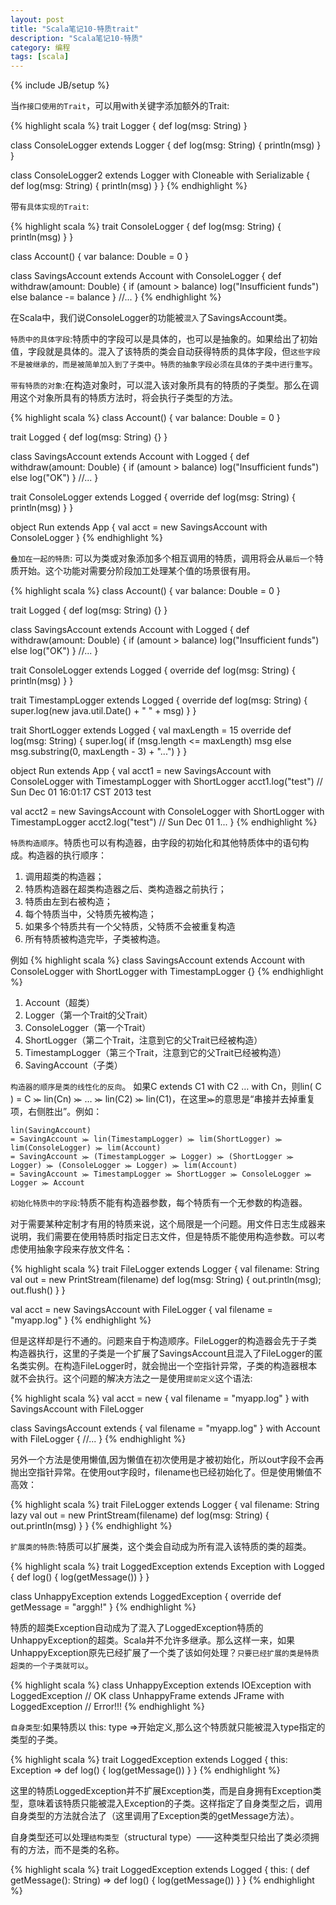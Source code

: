 ```yaml
---
layout: post
title: "Scala笔记10-特质trait"
description: "Scala笔记10-特质"
category: 编程
tags: [scala]
---
```

{% include JB/setup %}

当`作接口使用的Trait`，可以用with关键字添加额外的Trait:

{% highlight scala %}
trait Logger {
  def log(msg: String)
}

class ConsoleLogger extends Logger {
  def log(msg: String) { println(msg) }
}

class ConsoleLogger2 extends Logger with Cloneable with Serializable {
  def log(msg: String) { println(msg) }
}
{% endhighlight %}

带`有具体实现的Trait`:

{% highlight scala %}
trait ConsoleLogger {
  def log(msg: String) { println(msg) }
}

class Account() {
  var balance: Double = 0
}

class SavingsAccount extends Account with ConsoleLogger {
  def withdraw(amount: Double) {
    if (amount > balance) log("Insufficient funds")
    else balance -= balance
  }
  //...
}
{% endhighlight %}

在Scala中，我们说ConsoleLogger的功能被`混入`了SavingsAccount类。 

`特质中的具体字段`:特质中的字段可以是具体的，也可以是抽象的。如果给出了初始值，字段就是具体的。混入了该特质的类会自动获得特质的具体字段，但`这些字段不是被继承的，而是被简单加入到了子类中`。`特质的抽象字段必须在具体的子类中进行重写`。
 
`带有特质的对象`:在构造对象时，可以混入该对象所具有的特质的子类型。那么在调用这个对象所具有的特质方法时，将会执行子类型的方法。

{% highlight scala %}
class Account() {
  var balance: Double = 0
}

trait Logged {
  def log(msg: String) {}
}

class SavingsAccount extends Account with Logged {
  def withdraw(amount: Double) {
    if (amount > balance) log("Insufficient funds")
    else log("OK")
  }
  //...
}

trait ConsoleLogger extends Logged {
  override def log(msg: String) { println(msg) }
}

object Run extends App {
  val acct = new SavingsAccount with ConsoleLogger
}
{% endhighlight %}

`叠加在一起的特质`: 可以为类或对象添加多个相互调用的特质，调用将会从`最后一个`特质开始。这个功能对需要分阶段加工处理某个值的场景很有用。

{% highlight scala %}
class Account() {
  var balance: Double = 0
}

trait Logged {
  def log(msg: String) {}
}

class SavingsAccount extends Account with Logged {
  def withdraw(amount: Double) {
    if (amount > balance) log("Insufficient funds")
    else log("OK")
  }
  //...
}

trait ConsoleLogger extends Logged {
  override def log(msg: String) { println(msg) }
}

trait TimestampLogger extends Logged {
  override def log(msg: String) {
    super.log(new java.util.Date() + " " + msg)
  }
}

trait ShortLogger extends Logged {
  val maxLength = 15
  override def log(msg: String) {
    super.log(
        if (msg.length <= maxLength) msg
        else msg.substring(0, maxLength - 3) + "...")
  }
}

object Run extends App {
  val acct1 = new SavingsAccount with ConsoleLogger with TimestampLogger with ShortLogger
  acct1.log("test") // Sun Dec 01 16:01:17 CST 2013 test

  val acct2 = new SavingsAccount with ConsoleLogger with ShortLogger with TimestampLogger
  acct2.log("test") // Sun Dec 01 1...
}
{% endhighlight %}

`特质构造顺序`。特质也可以有构造器，由字段的初始化和其他特质体中的语句构成。构造器的执行顺序：

  1. 调用超类的构造器；
  2. 特质构造器在超类构造器之后、类构造器之前执行；
  3. 特质由左到右被构造；
  4. 每个特质当中，父特质先被构造；
  5. 如果多个特质共有一个父特质，父特质不会被重复构造
  6. 所有特质被构造完毕，子类被构造。

例如
{% highlight scala %}
class SavingsAccount extends Account with ConsoleLogger with ShortLogger with TimestampLogger
{}
{% endhighlight %}

  1. Account（超类）
  2. Logger（第一个Trait的父Trait）
  3. ConsoleLogger（第一个Trait）
  4. ShortLogger（第二个Trait，注意到它的父Trait已经被构造）
  5. TimestampLogger（第三个Trait，注意到它的父Trait已经被构造）
  6. SavingAccount（子类）

`构造器的顺序是类的线性化的反向`。 如果C extends C1 with C2 … with Cn，则lin( C ) = C ⪼ lin(Cn) ⪼ … ⪼ lin(C2) ⪼ lin(C1)，在这里⪼的意思是“串接并去掉重复项，右侧胜出”。例如：

    lin(SavingAccount) 
    = SavingAccount ⪼ lin(TimestampLogger) ⪼ lim(ShortLogger) ⪼ lim(ConsoleLogger) ⪼ lim(Account)
    = SavingAccount ⪼ (TimestampLogger ⪼ Logger) ⪼ (ShortLogger ⪼ Logger) ⪼ (ConsoleLogger ⪼ Logger) ⪼ lim(Account)
    = SavingAccount ⪼ TimestampLogger ⪼ ShortLogger ⪼ ConsoleLogger ⪼ Logger ⪼ Account

`初始化特质中的字段`:特质不能有构造器参数，每个特质有一个无参数的构造器。

对于需要某种定制才有用的特质来说，这个局限是一个问题。用文件日志生成器来说明，我们需要在使用特质时指定日志文件，但是特质不能使用构造参数。可以考虑使用抽象字段来存放文件名：

{% highlight scala %}
trait FileLogger extends Logger {
  val filename: String
  val out = new PrintStream(filename)
  def log(msg: String) { out.println(msg); out.flush() }
}

val acct = new SavingsAccount with FileLogger {
  val filename = "myapp.log"
}
{% endhighlight %}

但是这样却是行不通的。问题来自于构造顺序。FileLogger的构造器会先于子类构造器执行，这里的子类是一个扩展了SavingsAccount且混入了FileLogger的匿名类实例。在构造FileLogger时，就会抛出一个空指针异常，子类的构造器根本就不会执行。这个问题的解决方法之一是使用`提前定义`这个语法:

{% highlight scala %}
val acct = new {
  val filename = "myapp.log"
} with SavingsAccount with FileLogger

class SavingsAccount extends {
  val filename = "myapp.log"
} with Account with FileLogger {
  //...
}
{% endhighlight %}

另外一个方法是使用懒值,因为懒值在初次使用是才被初始化，所以out字段不会再抛出空指针异常。在使用out字段时，filename也已经初始化了。但是使用懒值不高效：

{% highlight scala %}
trait FileLogger extends Logger {
  val filename: String
  lazy val out = new PrintStream(filename)
  def log(msg: String) { out.println(msg) }
}
{% endhighlight %}

`扩展类的特质`:特质可以扩展类，这个类会自动成为所有混入该特质的类的超类。 

{% highlight scala %}
trait LoggedException extends Exception with Logged {
  def log() { log(getMessage()) }
}

class UnhappyException extends LoggedException {
  override def getMessage = "arggh!"
}
{% endhighlight %}

特质的超类Exception自动成为了混入了LoggedException特质的UnhappyException的超类。Scala并不允许多继承。那么这样一来，如果UnhappyException原先已经扩展了一个类了该如何处理？`只要已经扩展的类是特质超类的一个子类就可以`。

{% highlight scala %}
class UnhappyException extends IOException with LoggedException  // OK
class UnhappyFrame extends JFrame with LoggedException  // Error!!!
{% endhighlight %}


`自身类型`:如果特质以 this: type =>开始定义,那么这个特质就只能被混入type指定的类型的子类。 

{% highlight scala %}
trait LoggedException extends Logged {
  this: Exception =>
  def log() { log(getMessage()) }
}
{% endhighlight %}

这里的特质LoggedException并不扩展Exception类，而是自身拥有Exception类型，意味着该特质只能被混入Exception的子类。这样指定了自身类型之后，调用自身类型的方法就合法了（这里调用了Exception类的getMessage方法）。

自身类型还可以处理`结构类型`（structural type）——这种类型只给出了类必须拥有的方法，而不是类的名称。

{% highlight scala %}
trait LoggedException extends Logged {
  this: ( def getMessage(): String) =>
  def log() { log(getMessage()) }
}
{% endhighlight %}
